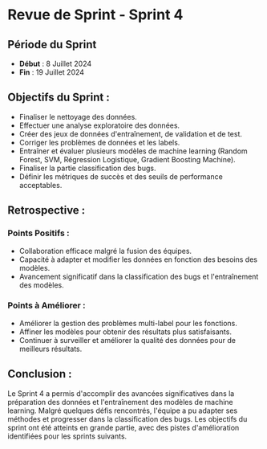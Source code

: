 # Revue de Sprint - Sprint 4

## Période du Sprint

- **Début** : 8 Juillet 2024
- **Fin** : 19 Juillet 2024

## Objectifs du Sprint :

- Finaliser le nettoyage des données.
- Effectuer une analyse exploratoire des données.
- Créer des jeux de données d'entraînement, de validation et de test.
- Corriger les problèmes de données et les labels.
- Entraîner et évaluer plusieurs modèles de machine learning (Random Forest, SVM, Régression Logistique, Gradient Boosting Machine).
- Finaliser la partie classification des bugs.
- Définir les métriques de succès et des seuils de performance acceptables.

## Retrospective :

### Points Positifs :

- Collaboration efficace malgré la fusion des équipes.
- Capacité à adapter et modifier les données en fonction des besoins des modèles.
- Avancement significatif dans la classification des bugs et l'entraînement des modèles.

### Points à Améliorer :

- Améliorer la gestion des problèmes multi-label pour les fonctions.
- Affiner les modèles pour obtenir des résultats plus satisfaisants.
- Continuer à surveiller et améliorer la qualité des données pour de meilleurs résultats.

## Conclusion :

Le Sprint 4 a permis d'accomplir des avancées significatives dans la préparation des données et l'entraînement des modèles de machine learning. Malgré quelques défis rencontrés, l'équipe a pu adapter ses méthodes et progresser dans la classification des bugs. Les objectifs du sprint ont été atteints en grande partie, avec des pistes d'amélioration identifiées pour les sprints suivants.
